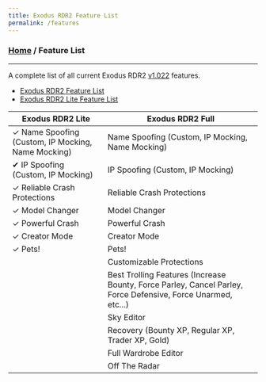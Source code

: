 ```yaml
---
title: Exodus RDR2 Feature List
permalink: /features
---
```

### [Home](/) / Feature List
---
A complete list of all current Exodus RDR2 [v1.022](changelogs/1022) features.

- [Exodus RDR2 Feature List](features/full)
- [Exodus RDR2 Lite Feature List](features/lite)

| Exodus RDR2 Lite                                  | Exodus RDR2 Full                                  |
| ------------------------------------------------- | ------------------------------------------------- |
| &#10003; Name Spoofing (Custom, IP Mocking, Name Mocking) | Name Spoofing (Custom, IP Mocking, Name Mocking)
| &#10004; IP Spoofing (Custom, IP Mocking)                 | IP Spoofing (Custom, IP Mocking)
| &#10003; Reliable Crash Protections                       | Reliable Crash Protections
| &#10003; Model Changer                                    | Model Changer
| &#10003; Powerful Crash                                   | Powerful Crash
| &#10003; Creator Mode                                     | Creator Mode
| &#10003; Pets!                                            | Pets!
|                                                   | Customizable Protections
|                                                   | Best Trolling Features (Increase Bounty, Force Parley, Cancel Parley, Force Defensive, Force Unarmed, etc...)
|                                                   | Sky Editor
|                                                   | Recovery (Bounty XP, Regular XP, Trader XP, Gold)
|                                                   | Full Wardrobe Editor
|                                                   | Off The Radar
